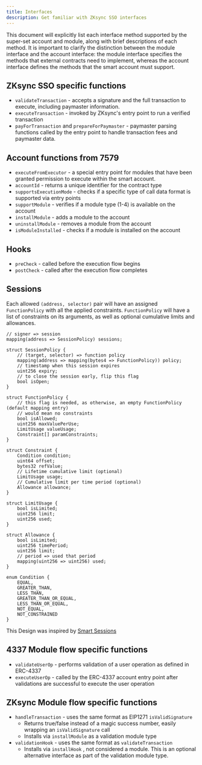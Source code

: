 ```yaml
---
title: Interfaces
description: Get familiar with ZKsync SSO interfaces
---
```


This document will explicitly list each interface method supported by the super-set account and module, along with brief descriptions of each method.
It is important to clarify the distinction between the module interface and the account interface:
the module interface specifies the methods that external contracts need to implement,
whereas the account interface defines the methods that the smart account must support.

## ZKsync SSO specific functions

- `validateTransaction` - accepts a signature and the full transaction to execute, including paymaster information.
- `executeTransaction` - invoked by ZKsync's entry point to run a verified transaction
- `payForTransaction` and `prepareForPaymaster` - paymaster parsing functions called by the entry point to handle transaction fees and paymaster data.

## Account functions from 7579

- `executeFromExecutor` - a special entry point for modules that have been granted permission to execute within the smart account.
- `accountId` - returns a unique identifier for the contract type
- `supportsExecutionMode` - checks if a specific type of call data format is supported via entry points
- `supportModule` - verifies if a module type (1-4) is available on the account
- `installModule` - adds a module to the account
- `uninstallModule` - removes a module from the account
- `isModuleInstalled` - checks if a module is installed on the account

## Hooks

- `preCheck` - called before the execution flow begins
- `postCheck` - called after the execution flow completes

## Sessions

Each allowed `(address, selector)` pair will have an assigned `FunctionPolicy` with all the applied constraints.
`FunctionPolicy` will have a list of constraints on its arguments, as well as optional cumulative limits and allowances.

```solidity
// signer => session
mapping(address => SessionPolicy) sessions;

struct SessionPolicy {
    // (target, selector) => function policy
    mapping(address => mapping(bytes4 => FunctionPolicy)) policy;
    // timestamp when this session expires
    uint256 expiry;
    // to close the session early, flip this flag
    bool isOpen;
}

struct FunctionPolicy {
    // this flag is needed, as otherwise, an empty FunctionPolicy (default mapping entry)
    // would mean no constraints
    bool isAllowed;
    uint256 maxValuePerUse;
    LimitUsage valueUsage;
    Constraint[] paramConstraints;
}

struct Constraint {
    Condition condition;
    uint64 offset;
    bytes32 refValue;
    // Lifetime cumulative limit (optional)
    LimitUsage usage;
    // Cumulative limit per time period (optional)
    Allowance allowance;
}

struct LimitUsage {
    bool isLimited;
    uint256 limit;
    uint256 used;
}

struct Allowance {
    bool isLimited;
    uint256 timePeriod;
    uint256 limit;
    // period => used that period
    mapping(uint256 => uint256) used;
}

enum Condition {
    EQUAL,
    GREATER_THAN,
    LESS_THAN,
    GREATER_THAN_OR_EQUAL,
    LESS_THAN_OR_EQUAL,
    NOT_EQUAL,
    NOT_CONSTRAINED
}
```

This Design was inspired by [Smart Sessions](https://github.com/erc7579/smartsessions/blob/main/contracts/external/policies/UniActionPolicy.sol)

## 4337 Module flow specific functions

- `validateUserOp` - performs validation of a user operation as defined in ERC-4337
- `executeUserOp` - called by the ERC-4337 account entry point after validations are successful to execute the user operation

## ZKsync Module flow specific functions

- `handleTransaction` - uses the same format as EIP1271 `isValidSignature`
  - Returns true/false instead of a magic success number, easily wrapping an `isValidSignature` call
  - Installs via `installModule` as a validation module type
- `validationHook` - uses the same format as `validateTransaction`
  - Installs via `installHook` , not considered a module.
  This is an optional alternative interface as part of the validation module type.

